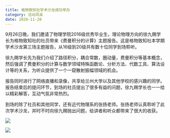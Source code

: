 ```yaml
---
title: 格物致知社学术沙龙成功举办
category: 活动风采
date: 2020-11-20
---
```

9月26日晚，我们邀请了物理学院2016级优秀毕业生，理论物理方向的徐九赐学长为格物致知社的社员带来《费曼积分的计算》主题报告。这是格物致知社本学期学术沙龙第三场主题报告，从16级到20级共有数十位同学到场聆听。

徐九赐学长先为我们介绍了路径积分，耦合常数，圈动量，费曼积分等基本概念，然后强调了费曼积分的计算与数学领域特殊函数论、分析方法、代数工具、算法设计等的关系，为听众提供了一个一窥散射振幅领域的机会。

报告同时进行了网络直播和录像，共享给兰州大学以及其他学校的感兴趣的同学。报告结束后的提问环节，到场的社员提出了很多有益的问题，徐九赐学长也一一给以精彩解答，互动气氛非常热烈。

到场的除了社员和其他同学，还有近代物理系的张扬老师。张扬老师认真聆听了此次学术沙龙，并时不时向徐九赐抛出问题，给讲者和听众都带来了很大的收获。

![](http://young.ustc.edu.cn/_upload/article/images/68/99/5fe00d5c4e7c915348407e21f0ad/92ba8b50-2606-4322-a1ce-c56f485062ba.jpg)

![](http://young.ustc.edu.cn/_upload/article/images/68/99/5fe00d5c4e7c915348407e21f0ad/bf12868e-1e09-49f7-a303-43a4f58c7e1f.jpg)